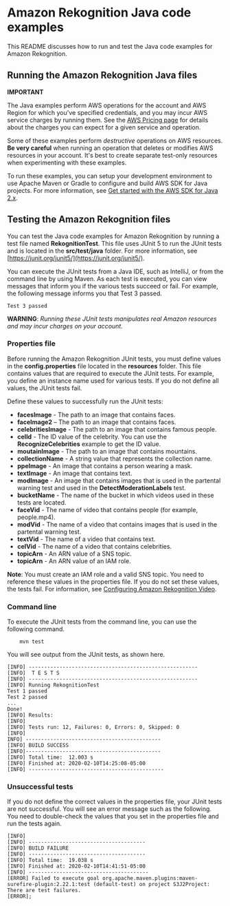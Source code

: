 # Amazon Rekognition Java code examples

This README discusses how to run and test the Java code examples for Amazon Rekognition.

## Running the Amazon Rekognition Java files

**IMPORTANT**

The Java examples perform AWS operations for the account and AWS Region for which you've specified credentials, and you may incur AWS service charges by running them. See the [AWS Pricing page](https://aws.amazon.com/pricing/) for details about the charges you can expect for a given service and operation.

Some of these examples perform *destructive* operations on AWS resources. **Be very careful** when running an operation that deletes or modifies AWS resources in your account. It's best to create separate test-only resources when experimenting with these examples.

To run these examples, you can setup your development environment to use Apache Maven or Gradle to configure and build AWS SDK for Java projects. For more information, 
see [Get started with the AWS SDK for Java 2.x](https://docs.aws.amazon.com/sdk-for-java/latest/developer-guide/get-started.html).


 ## Testing the Amazon Rekognition files

You can test the Java code examples for Amazon Rekognition by running a test file named **RekognitionTest**. This file uses JUnit 5 to run the JUnit tests and is located in the **src/test/java** folder. For more information, see [https://junit.org/junit5/](https://junit.org/junit5/).

You can execute the JUnit tests from a Java IDE, such as IntelliJ, or from the command line by using Maven. As each test is executed, you can view messages that inform you if the various tests succeed or fail. For example, the following message informs you that Test 3 passed.

	Test 3 passed

**WARNING**: _Running these JUnit tests manipulates real Amazon resources and may incur charges on your account._

 ### Properties file
Before running the Amazon Rekognition JUnit tests, you must define values in the **config.properties** file located in the **resources** folder. This file contains values that are required to execute the JUnit tests. For example, you define an instance name used for various tests. If you do not define all values, the JUnit tests fail.

Define these values to successfully run the JUnit tests:

- **facesImage** - The path to an image that contains faces.   
- **faceImage2** – The path to an image that contains faces.   
- **celebritiesImage** - The path to an image that contains famous people.
- **celId** - The ID value of the celebrity. You can use the **RecognizeCelebrities** example to get the ID value.
- **moutainImage** - The path to an image that contains mountains.
- **collectionName** - A string value that represents the collection name.
- **ppeImage** - An image that contains a person wearing a mask. 
- **textImage** - An image that contains text. 
- **modImage** - An image that contains images that is used in the partental warning test and used in the **DetectModerationLabels** test.
- **bucketName** - The name of the bucket in which videos used in these tests are located.
- **faceVid** - The name of video that contains people (for example, people.mp4).
- **modVid** - The name of a video that contains images that is used in the partental warning test.
- **textVid** - The name of a video that contains text.
- **celVid** - The name of a video that contains celebrities.
- **topicArn** - An ARN value of a SNS topic.
- **topicArn** - An ARN value of an IAM role.

**Note**: You must create an IAM role and a valid SNS topic. You need to reference these values in the properties file. If you do not set these values, the tests fail. For information, see [Configuring Amazon Rekognition Video](https://docs.aws.amazon.com/rekognition/latest/dg/api-video-roles.html).

### Command line
To execute the JUnit tests from the command line, you can use the following command.

		mvn test

You will see output from the JUnit tests, as shown here.

	[INFO] -------------------------------------------------------
	[INFO]  T E S T S
	[INFO] -------------------------------------------------------
	[INFO] Running RekognitionTest
	Test 1 passed
	Test 2 passed
	...
	Done!
	[INFO] Results:
	[INFO]
	[INFO] Tests run: 12, Failures: 0, Errors: 0, Skipped: 0
	[INFO]
	INFO] --------------------------------------------
	[INFO] BUILD SUCCESS
	[INFO]--------------------------------------------
	[INFO] Total time:  12.003 s
	[INFO] Finished at: 2020-02-10T14:25:08-05:00
	[INFO] --------------------------------------------

### Unsuccessful tests

If you do not define the correct values in the properties file, your JUnit tests are not successful. You will see an error message such as the following. You need to double-check the values that you set in the properties file and run the tests again.

	[INFO]
	[INFO] --------------------------------------
	[INFO] BUILD FAILURE
	[INFO] --------------------------------------
	[INFO] Total time:  19.038 s
	[INFO] Finished at: 2020-02-10T14:41:51-05:00
	[INFO] ---------------------------------------
	[ERROR] Failed to execute goal org.apache.maven.plugins:maven-surefire-plugin:2.22.1:test (default-test) on project S3J2Project:  There are test failures.
	[ERROR];
